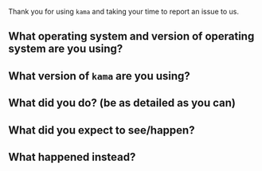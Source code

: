 Thank you for using `kama` and taking your time to report an issue to us.                    

## What operating system and version of operating system are you using?

## What version of `kama` are you using?

## What did you do? (be as detailed as you can)

## What did you expect to see/happen?

## What happened instead?                 
